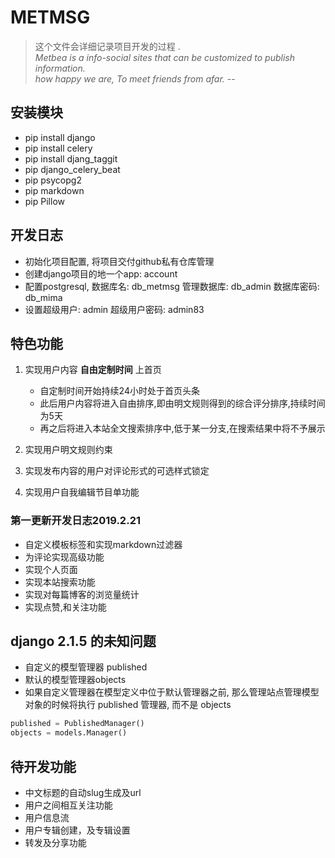 # METMSG

> 这个文件会详细记录项目开发的过程 .  
> *Metbea is a info-social sites that can be customized to publish information.*  
> *how happy we are, To meet friends from afar.* --

## 安装模块

- pip install django
- pip install celery
- pip install djang_taggit
- pip django_celery_beat
- pip psycopg2
- pip markdown
- pip Pillow

## 开发日志

- 初始化项目配置, 将项目交付github私有仓库管理  
- 创建django项目的地一个app: account  
- 配置postgresql, 数据库名: db_metmsg 管理数据库: db_admin 数据库密码: db_mima
- 设置超级用户: admin 超级用户密码: admin83

## 特色功能

1. 实现用户内容 **自由定制时间** 上首页
    - 自定制时间开始持续24小时处于首页头条  
    - 此后用户内容将进入自由排序,即由明文规则得到的综合评分排序,持续时间为5天  
    - 再之后将进入本站全文搜索排序中,低于某一分支,在搜索结果中将不予展示  

2. 实现用户明文规则约束
3. 实现发布内容的用户对评论形式的可选样式锁定
4. 实现用户自我编辑节目单功能

### 第一更新开发日志2019.2.21

- 自定义模板标签和实现markdown过滤器
- 为评论实现高级功能
- 实现个人页面
- 实现本站搜索功能
- 实现对每篇博客的浏览量统计
- 实现点赞,和关注功能

## django 2.1.5 的未知问题

- 自定义的模型管理器 published
- 默认的模型管理器objects
- 如果自定义管理器在模型定义中位于默认管理器之前, 那么管理站点管理模型对象的时候将执行 published 管理器, 而不是 objects

```python
published = PublishedManager()
objects = models.Manager()
```

## 待开发功能

- 中文标题的自动slug生成及url
- 用户之间相互关注功能
- 用户信息流
- 用户专辑创建，及专辑设置
- 转发及分享功能
